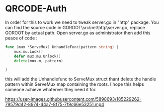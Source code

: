 ﻿# QRCODE-Auth
In order for this to work we need to tweak server.go in "http" package. You can find the source code in GOROOT\src\net\http\server.go, replace GOROOT by actual path.
Open server.go as administrator then add this peace of code :

```go
func (mux *ServeMux) UnhandleFunc(pattern string) {
	mux.mu.Lock()
	defer mux.mu.Unlock()
	delete(mux.m, pattern)

}
```
this will add the Unhandlefunc to ServeMux struct thant delete the handle pattern within ServeMux map containing the roots.
I hope this helps someone achieve whaterver they need it for.



https://user-images.githubusercontent.com/5898693/185229262-79579d42-8974-44a7-8f75-7f9c66e53251.mp4

